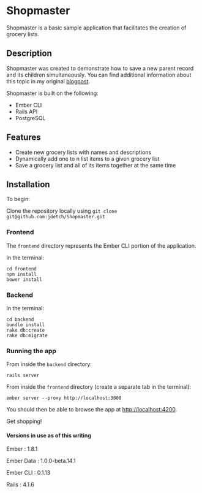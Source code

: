 # Shopmaster

Shopmaster is a basic sample application that facilitates the creation of grocery lists. 
 
## Description

Shopmaster was created to demonstrate how to save a new parent record and its children simultaneously. You can  find additional information about this topic in my original [blogpost](http://blog.greenfieldhq.com/2015/02/13/save-parent-model-and-all-children-with-rails-and-ember-cli/).

Shopmaster is built on the following:

* Ember CLI
* Rails API
* PostgreSQL

## Features
 
* Create new grocery lists with names and descriptions
* Dynamically add one to n list items to a given grocery list
* Save a grocery list and all of its items together at the same time

## Installation

To begin:

Clone the repository locally using `git clone git@github.com:jdetch/Shopmaster.git`

### Frontend

The `frontend` directory represents the Ember CLI portion of the application.

In the terminal:

    cd frontend
    npm install
    bower install 

### Backend

In the terminal:

    cd backend
    bundle install
    rake db:create
    rake db:migrate

### Running the app

From inside the `backend` directory:

    rails server

From inside the `frontend` directory (create a separate tab in the terminal):

    ember server --proxy http://localhost:3000 

You should then be able to browse the app at [http://localhost:4200](http://localhost:4200/).

Get shopping!

#### Versions in use as of this writing

 
Ember      : 1.8.1

Ember Data : 1.0.0-beta.14.1  

Ember CLI  : 0.1.13

Rails      : 4.1.6
